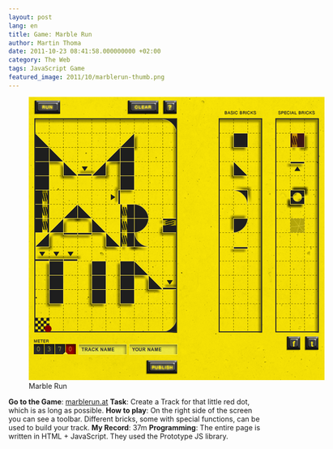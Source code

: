 ```yaml
---
layout: post
lang: en
title: Game: Marble Run
author: Martin Thoma
date: 2011-10-23 08:41:58.000000000 +02:00
category: The Web
tags: JavaScript Game
featured_image: 2011/10/marblerun-thumb.png
---
```

<figure class="alignleft">
            <a href="../images/2011/10/marblerun.png"><img src="../images/2011/10/marblerun.png" alt="Marble Run" style="max-width:584px;max-height:558px;" class="size-full wp-image-7181"/></a>
            <figcaption class="text-center">Marble Run</figcaption>
        </figure>

<b>Go to the Game</b>: <a href="http://marblerun.at/tracks/new" rel="nofollow">marblerun.at</a>
<b>Task</b>: Create a Track for that little red dot, which is as long as possible.
<b>How to play</b>: On the right side of the screen you can see a toolbar. Different bricks, some with special functions, can be used to build your track.
<b>My Record</b>: 37m
<b>Programming</b>: The entire page is written in HTML + JavaScript. They used the Prototype JS library.
